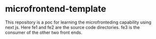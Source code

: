 # microfrontend-template

This repository is a poc for learning the microfronteding capability using next js.
Here fe1 and fe2 are the source code directories. fe3 is the consumer of the other two front ends.
